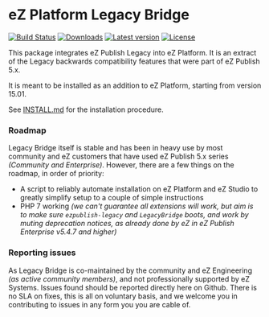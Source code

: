 # eZ Platform Legacy Bridge

[![Build Status](https://img.shields.io/travis/ezsystems/LegacyBridge.svg?style=flat-square)](https://travis-ci.org/ezsystems/LegacyBridge)
[![Downloads](https://img.shields.io/packagist/dt/ezsystems/legacy-bridge.svg?style=flat-square)](https://packagist.org/packages/ezsystems/legacy-bridge)
[![Latest version](https://img.shields.io/packagist/v/ezsystems/legacy-bridge.svg?style=flat-square)](https://packagist.org/packages/ezsystems/legacy-bridge)
[![License](https://img.shields.io/packagist/l/ezsystems/legacy-bridge.svg?style=flat-square)](LICENSE)

This package integrates eZ Publish Legacy into eZ Platform. It is an extract of the Legacy backwards compatibility 
features that were part of eZ Publish 5.x.

It is meant to be installed as an addition to eZ Platform, starting from version 15.01.

See [INSTALL.md](INSTALL.md) for the installation procedure.

### Roadmap

Legacy Bridge itself is stable and has been in heavy use by most community and eZ customers that have used eZ Publish 5.x series *(Community and Enterprise)*. However, there are a few things on the roadmap, in order of priority:

- A script to reliably automate installation on eZ Platform and eZ Studio to greatly simplify setup to a couple of simple instructions
- PHP 7 working *(we can't guarantee all extensions will work, but aim is to make sure `ezpublish-legacy` and `LegacyBridge` boots, and work by muting deprecation notices, as already done by eZ in eZ Publish Enterprise v5.4.7 and higher)*


### Reporting issues

As Legacy Bridge is co-maintained by the community and eZ Engineering *(as active community members)*, and not professionally supported by eZ Systems. Issues found should be reported directly here on Github. There is no SLA on fixes, this is all on voluntary basis, and we welcome you in contributing to issues in any form you you are cable of.

